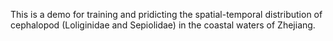 This is a demo for training and pridicting the spatial-temporal distribution of cephalopod (Loliginidae and Sepiolidae) in the coastal waters of Zhejiang.
